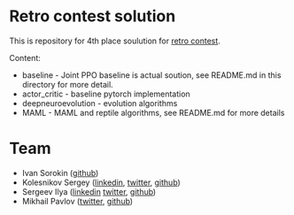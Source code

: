 # Retro contest solution
This is repository for 4th place soulution for [retro contest](https://blog.openai.com/first-retro-contest-retrospective/).


Content:
 - baseline - Joint PPO baseline is actual soution, see README.md in this directory for more detail. 
 - actor_critic - baseline pytorch implementation
 - deepneuroevolution - evolution algorithms
 - MAML - MAML and reptile algorithms, see README.md for more details
 
 # Team
- Ivan Sorokin ([github](https://github.com/1ytic)) 
- Kolesnikov Sergey ([linkedin](https://linkedin.com/in/scitator), [twitter](https://twitter.com/Scitator), [github](https://github.com/Scitator)) 
- Sergeev Ilya ([linkedin](https://www.linkedin.com/in/ilya-sergeev/) [twitter](https://twitter.com/sergeevii123), [github](https://github.com/sergeevii123))
- Mikhail Pavlov ([twitter](https://twitter.com/MikhailPavlov5), [github](https://github.com/fgvbrt))